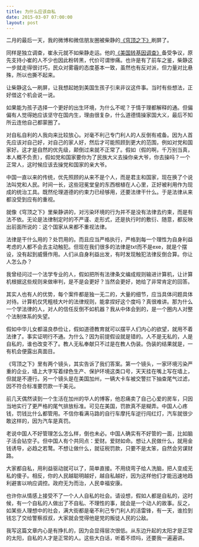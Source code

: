 ```yaml
---
title: 为什么应该自私
date: 2015-03-07 07:00:00
layout: post
---
```


二月的最后一天，我的微博和微信朋友圈被柴静的[《穹顶之下》](http://v.youku.com/v_show/id_XOTAxMzQ1NzY0_ev_1.html)刷屏了。

同样是独立调查，崔永元就不如柴静走运。他的[《美国转基因调查》](http://v.youku.com/v_show/id_XNjc5NDg2NzY4.html)备受争议，原先支持小崔的人不少也因此粉转黑，代价可谓惨痛。也许是有了前车之鉴，柴静这一步就走得很讨巧，民众对雾霾的态度基本一致，虽然也有反对派，但力量对比悬殊，所以也撕不起来。

让柴静这么一刷屏，让我想起她到美国生孩子引来非议这件事。当时有些想法，正好借这个机会说一说。

如果能为孩子选择一个更好的出生环境，为什么不呢？于情于理都解释的通。但偏偏有人觉得她应该坚守在国内生，理由很复杂，什么道德情操家国大义，最后不知所云连他自己都蒙圈了。

对自私自利的人我向来比较放心。对毫不利己专门利人的人反倒有戒备。因为人首先应该对自己好，对自己的家人好，然后才可能照顾到更大的范围，例如对党和国家好。这才是自然的优先级，颠倒过来就不正常了。假如（假的啊，千万别当真，本人概不负责），假如党和国家要你为了民族大义去操你亲大爷，你去操吗？一个正常人，这时候应该去操党和国家的亲大爷。

中国一直以来的传统，优先照顾的从来不是个人，而是君主和国家，现在换了个说法叫党和人民。时间一长，这些冠冕堂皇的东西根植在人心里，正好被利用作为现成的统治工具。既然伦理道德的约束力已经够用，还要法律干什么。于是法律从来都没受到应有的重视。

就像《穹顶之下》里柴静讲的，对污染环境的行为并不是没有法律去约束，而是有法不依。无论是法律制定时的不严谨、走形式，还是执行时的敷衍、随意，都反映出前面所说的：这个国家从来都不重视法律。

法律是干什么用的？处罚用的。而且应当严格执行，严格到每一个理性为自身利益考虑的人都不会去主动触犯。但现在我们很多的法律是txt而不是exe，就是个摆设，没有起到威慑作用。人们从自身利益出发，有时发现触犯法律反倒合算。你让人怎么办？

我曾经问过一个法学专业的人，假如把所有法律条文编成规则输进计算机，让计算机根据这些规则来做审判，是不是会更好？当然会更好，她给了非常肯定的回答。

其实人也有人的优势，每个案件都是独一无二的，大量的细节，应当具体问题具体对待。计算机仅凭粗枝大叶的法律规则，能拿捏好这个度吗？真很难讲。那为什么一个学法律的人，对人的信任反倒不如机器？我从中体会到的，是一个圈内人对整个法制体系的失望。

假如中华儿女都温良恭俭让，假如道德教育就可以摆平人们内心的欲望，就用不着法律了。事实证明行不通。为什么？因为前提假设就是错的。人不是无私的，人是自私的，谁也改变不了。教人无私奉献只不过是在教人伪装。伪装的结果就是，一有机会便露出真面目。

《穹顶之下》里有两个镜头，其实告诉了我们答案。第一个镜头，一家环境污染严重的企业，墙上大字写着绿色生产、保护环境这类口号，天天挂在嘴上写在墙上，但就是不遵行。另一个镜头是在美国加州，一辆大卡车被交警拦下抽查尾气过滤，因不符合标准要罚款一千美元。

前几天偶然读到一个生活在加州的华人的博客，他忍痛卖了自己心爱的房车，只因当地实行了更严格的尾气排放标准。可见在美国，罚款真不是糊弄。中国人心疼钱，罚钱比什么都管用。不信你看满马路的自行车摩托车逆行闯红灯，汽车就很少敢这样的，因为汽车是真罚。

老说中国人不好管理怎么怎么样，倒也未必。中国人确实有不好管的一面，比如脑子活会钻空子。但中国人有个共同点：爱财。爱财如命。想让人民做什么，就用金钱诱导，必趋之若鹜。不想让做什么，就征税罚款，只要不是太笨，自然会另谋财路。

大家都自私，用利益驱动就可以了，简单直接。不用绕弯子给人洗脑，把人变成无私的傻子。相反，你的人民越聪明越好，越自私越好，因为这样他们才能迅速地趋利避害以响应调控。政府无为而治，人民幸福安康。

也许你从情感上接受不了一个人人自私的社会。请设想，假如人都是自私的，这时候，有一个自私的人做出了不自私、不理性的事，就会是一个动人的故事。反之，如某些人理想中的社会，满大街都是毫不利己专门利人的活雷锋，有一天，谁捡到钱忘了交给警察叔叔，大家就会觉得他是党的叛徒人民的公敌。

我写这篇文章内心是有挣扎的，因为会显得层次很低。从东边升起的太阳才是正常的太阳，自私的人才是正常的人。这些大白话，听着不烦吗，还要我一遍遍讲。